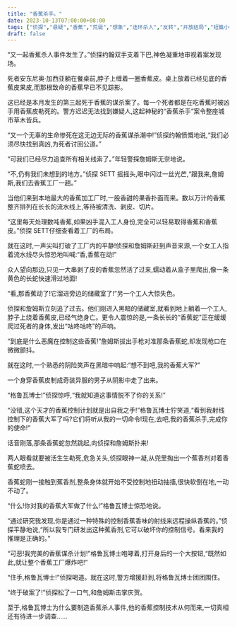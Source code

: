 ```yaml
---
title: "香蕉杀手。"
date: 2023-10-13T07:00:00+08:00
tags: ["侦探","悬疑","香蕉","荒诞","想象","连环杀人","反转","开放结局","短篇小说","Claude"]
draft: false
--- 
```


“又一起香蕉杀人事件发生了。”侦探约翰双手支着下巴,神色凝重地审视着案发现场。

死者安东尼奥·加西亚躺在餐桌前,脖子上缠着一圈香蕉皮。桌上放着已经见底的香蕉皮果皮,而那根致命的香蕉早已不见踪影。

这已经是本月发生的第三起死于香蕉的谋杀案了。每一个死者都是在吃香蕉时被凶手用香蕉皮勒死的。警方迟迟无法找到嫌疑人,这起神秘的“香蕉杀手”案令整座城市草木皆兵。

“又一个无辜的生命惨死在这无边无际的香蕉谋杀潮中!”侦探约翰愤慨地说,“我们必须尽快找到真凶,为死者讨回公道。”

“可我们已经尽力追查所有相关线索了。”年轻警探詹姆斯无奈地说。

“不,仍有我们未想到的地方。”侦探 SETT 摇摇头,眼中闪过一丝光芒,“跟我来,詹姆斯,我们去香蕉工厂一趟。”

当他们来到本地最大的香蕉加工厂时,一股香甜的果香扑面而来。数以万计的香蕉整齐排列在长长的流水线上,等待被清洗、剥皮、切片。

“这里每天处理数吨香蕉,如果凶手混入工人身份,完全可以轻易取得香蕉和香蕉皮。”侦探 SETT仔细查看着工厂的布局。

就在这时,一声尖叫打破了工厂内的平静!侦探和詹姆斯赶到声音来源,一个女工人指着流水线尽头惊恐地叫喊:“香,香蕉在动!”

众人望向那边,只见一大串剥了皮的香蕉忽然活了过来,蠕动着从盒子里爬出,像一条黄色的长蛇快速滑过地面!

“看,那香蕉动了!它溜进旁边的储藏室了!”另一个工人大惊失色。

侦探和詹姆斯立刻追了过去。他们刚进入黑暗的储藏室,就看到地上躺着一个工人,脖子上绕着香蕉皮,已经气绝身亡。更令人震惊的是,一条长长的“香蕉蛇”正在缓缓爬过死者的身体,发出“咕咚咕咚”的声响。

“到底是什么恶魔在控制这些香蕉!”詹姆斯拔出手枪对准那条香蕉蛇,却发现枪口在微微颤抖。

就在这时,一个熟悉的阴险笑声在黑暗中响起:“想不到吧,我的香蕉大军?”

一个身穿香蕉皮制成奇装异服的男子从阴影中走了出来。

“格鲁瓦博士!”侦探惊呼,“我就知道这事情脱不了你的关系!”

“没错,这个天才的香蕉控制计划就是出自我之手!”格鲁瓦博士狞笑道,“看到我射线控制下的香蕉大军了吗?它们将听从我的一切命令!现在,去吧,我的香蕉杀手,完成你的使命!”

话音刚落,那条香蕉蛇忽然跳起,向侦探和詹姆斯扑来!

两人眼看就要被活生生勒死,危急关头,侦探眼神一凝,从兜里掏出一个蕉香剂对着香蕉蛇喷去。

香蕉蛇刚一接触到蕉香剂,整条身体就开始不受控制地扭动抽搐,很快软倒在地,一动不动了。

“什么!你对我的香蕉大军做了什么!”格鲁瓦博士惊恐地说。

“通过研究我发现,你是通过一种特殊的控制香蕉香味的射线来远程操纵香蕉的。”侦探平静地说,“所以我专门研发出这种蕉香剂,它可以破坏你的控制信号。看来我的推理是正确的。”

“可恶!我完美的香蕉谋杀计划!”格鲁瓦博士咆哮着,打开身后的一个大按钮,“既然如此,就让整个香蕉工厂爆炸吧!”

“住手,格鲁瓦博士!”侦探喝道。就在这时,警方增援赶到,将格鲁瓦博士团团围住。

“终于破案了!”侦探松了一口气,和詹姆斯击掌庆贺。

至于,格鲁瓦博士为什么要制造香蕉杀人事件,他的香蕉控制技术从何而来,一切真相还有待进一步调查......
